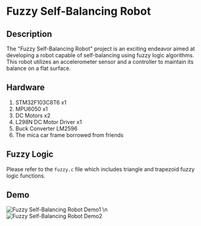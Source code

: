 # Fuzzy Self-Balancing Robot

## Description

The "Fuzzy Self-Balancing Robot" project is an exciting endeavor aimed at developing a robot capable of self-balancing using fuzzy logic algorithms. This robot utilizes an accelerometer sensor and a controller to maintain its balance on a flat surface.

## Hardware

1. STM32F103C8T6 x1
2. MPU6050 x1
3. DC Motors x2
4. L298N DC Motor Driver x1
5. Buck Converter LM2596
6. The mica car frame borrowed from friends

## Fuzzy Logic

Please refer to the `fuzzy.c` file which includes triangle and trapezoid fuzzy logic functions.

## Demo

![Fuzzy Self-Balancing Robot Demo1](demo.gif) \n
![Fuzzy Self-Balancing Robot Demo2](demo2.gif)
